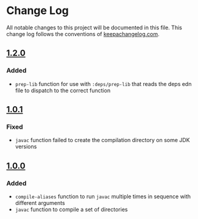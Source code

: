 # Change Log
All notable changes to this project will be documented in this file. This change log follows the conventions of [keepachangelog.com](http://keepachangelog.com/).

## [1.2.0]
### Added
- `prep-lib` function for use with `:deps/prep-lib` that reads the deps edn file to dispatch to the correct function

## [1.0.1]
### Fixed
- `javac` function failed to create the compilation directory on some JDK versions

## [1.0.0]
### Added
- `compile-aliases` function to run `javac` multiple times in sequence with different arguments
- `javac` function to compile a set of directories

[1.2.0]: https://github.com/IGJoshua/americano/compare/v1.0.1...v1.2.0
[1.0.1]: https://github.com/IGJoshua/americano/compare/v1.0.0...v1.0.1
[1.0.0]: https://github.com/IGJoshua/americano/compare/a786c81c970d8b50b10f002aeb773e3b0165ad78...v1.0.0
